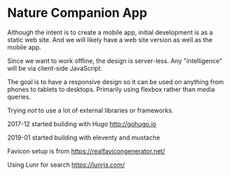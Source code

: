 Nature Companion App
====================

Although the intent is to create a mobile app,
initial development is as a static web site.
And we will likely have a web site version as well as the mobile app.

Since we want to work offline, the design is server-less.
Any "intelligence" will be via client-side JavaScript.

The goal is to have a responsive design
so it can be used on anything from phones to tablets to desktops.
Primarily using flexbox rather than media queries.

Trying *not* to use a lot of external libraries or frameworks.

2017-12 started building with Hugo <http://gohugo.io>

2019-01 started building with eleventy and mustache

Favicon setup is from <https://realfavicongenerator.net/>

Using Lunr for search <https://lunrjs.com/>
